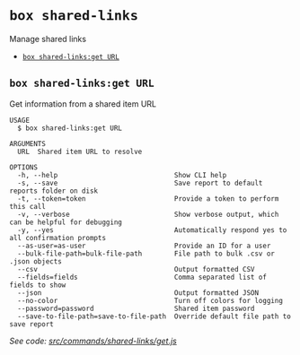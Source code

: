 `box shared-links`
==================

Manage shared links

* [`box shared-links:get URL`](#box-shared-linksget-url)

## `box shared-links:get URL`

Get information from a shared item URL

```
USAGE
  $ box shared-links:get URL

ARGUMENTS
  URL  Shared item URL to resolve

OPTIONS
  -h, --help                             Show CLI help
  -s, --save                             Save report to default reports folder on disk
  -t, --token=token                      Provide a token to perform this call
  -v, --verbose                          Show verbose output, which can be helpful for debugging
  -y, --yes                              Automatically respond yes to all confirmation prompts
  --as-user=as-user                      Provide an ID for a user
  --bulk-file-path=bulk-file-path        File path to bulk .csv or .json objects
  --csv                                  Output formatted CSV
  --fields=fields                        Comma separated list of fields to show
  --json                                 Output formatted JSON
  --no-color                             Turn off colors for logging
  --password=password                    Shared item password
  --save-to-file-path=save-to-file-path  Override default file path to save report
```

_See code: [src/commands/shared-links/get.js](https://github.com/box/boxcli/blob/v2.3.0/src/commands/shared-links/get.js)_
